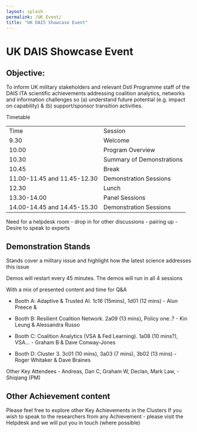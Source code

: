 ```yaml
---
layout: splash
permalink: /UK_Event/
title: "UK DAIS Showcase Event"
---
```


# UK DAIS Showcase Event

## Objective:

To inform UK military stakeholders and relevant Dstl Programme staff of the DAIS ITA scientific achievements addressing coalition analytics, networks and information challenges so (a) understand future potential (e.g. impact on capability) & (b) support/sponsor transition activities. 

Timetable

<table>
  <tbody>
    <tr>
      <td>Time</td>
      <td>Session</td>
    </tr>
    <tr>
      <td>9.30</td>
      <td>Welcome</td>
    </tr>
    <tr>
      <td>10.00</td>
      <td>Program Overview</td>
    </tr>
    <tr>
      <td>10.30</td>
      <td>Summary of Demonstrations</td>
    </tr>
    <tr>
      <td>10.45</td>
      <td>Break</td>
    </tr>
    <tr>
      <td>11.00-11.45 and 11.45-12.30</td>
      <td>Demonstration Sessions</td>
    </tr>
    <tr>
      <td>12.30</td>
      <td>Lunch</td>
    </tr>
    <tr>
      <td>13.30-14.00</td>
      <td>Panel Sessions</td>
    </tr>
    <tr>
      <td>14.00-14.45 and 14.45-15.30</td>
      <td>Demonstration Sessions</td>
    </tr>
  </tbody>
</table>


Need for a helpdesk room - drop in for other discussions - pairing up - Desire to speak to experts

## Demonstration Stands 



Stands cover a military issue and highlight how the latest science addresses this issue

Demos will restart every 45 minutes. The demos will run in all 4 sessions 

With a mix of presented content and time for Q&A


- Booth A: Adaptive & Trusted AI.   1c16 (15mins), 1d01 (12 mins) - Alun Preece & 

- Booth B: Resilient Coalition Network.  2a09 (13 mins), Policy one..? - Kin Leung & Alessandra Russo

- Booth C: Coalition Analytics (VSA & Fed Learning).  1a08 (10 mins?), VSA… - Graham B & Dave Conway-Jones

- Booth D: Cluster 3.  3c01 (10 mins), 3a03 (7 mins), 3b02 (13 mins) - Roger Whitaker & Dave Braines


Other Key Attendees - Andreas, Dan C, Graham W, Declan, Mark Law, - Shiqiang (PM)  

## Other Achievement content

Please feel free to explore other Key Achievements in the Clusters
If you wish to speak to the researchers from any Achievement - please visit the Helpdesk and we will put you in touch (where possible)





